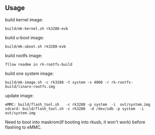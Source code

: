 ## Usage

build kernel image:

	build/mk-kernel.sh rk3288-evb
    
build u-boot image:

	build/mk-uboot.sh rk3288-evb
    
build rootfs image:

	fllow readme in rk-rootfs-build

build one system image:

	build/mk-image.sh -c rk3288 -t system -s 4000 -r rk-rootfs-build/linaro-rootfs.img

update image: 

	eMMC: build/flash_tool.sh   -c rk3288 -p system  -i  out/system.img
	sdcard: build/flash_tool.sh -c rk3288  -d /dev/sdb -p system  -i  out/system.img 

Need to boot into maskrom(If booting into rkusb, it won't work) before flashing to eMMC.